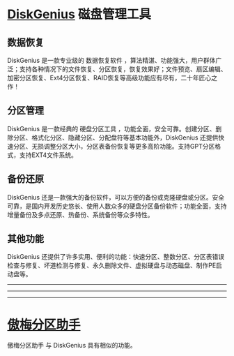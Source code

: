 

# [DiskGenius](https://diskgenius.cn/) 磁盘管理工具



## 数据恢复

DiskGenius 是一款专业级的 数据恢复软件 ，算法精湛、功能强大，用户群体广泛；支持各种情况下的文件恢复、分区恢复，恢复效果好；文件预览、扇区编辑、加密分区恢复、Ext4分区恢复、RAID恢复等高级功能应有尽有，二十年匠心之作！





## 分区管理

DiskGenius 是一款经典的 硬盘分区工具 ，功能全面，安全可靠。创建分区、删除分区、格式化分区、隐藏分区、分配盘符等基本功能外，DiskGenius 还提供快速分区、无损调整分区大小，分区表备份恢复等更多高阶功能。支持GPT分区格式，支持EXT4文件系统。





## 备份还原

DiskGenius 还是一款强大的备份软件，可以方便的备份或克隆硬盘或分区。安全可靠，是国内开发历史悠长、使用人数众多的硬盘分区备份软件；功能全面，支持增量备份及多点还原、热备份、系统备份等众多特性。



## 其他功能

DiskGenius 还提供了许多实用、便利的功能：快速分区、整数分区、分区表错误检查与修复、坏道检测与修复、永久删除文件、虚拟硬盘与动态磁盘、制作PE启动盘等。





---

---

---

#  [傲梅分区助手](https://www.disktool.cn/)

傲梅分区助手 与 DiskGenius 具有相似的功能。